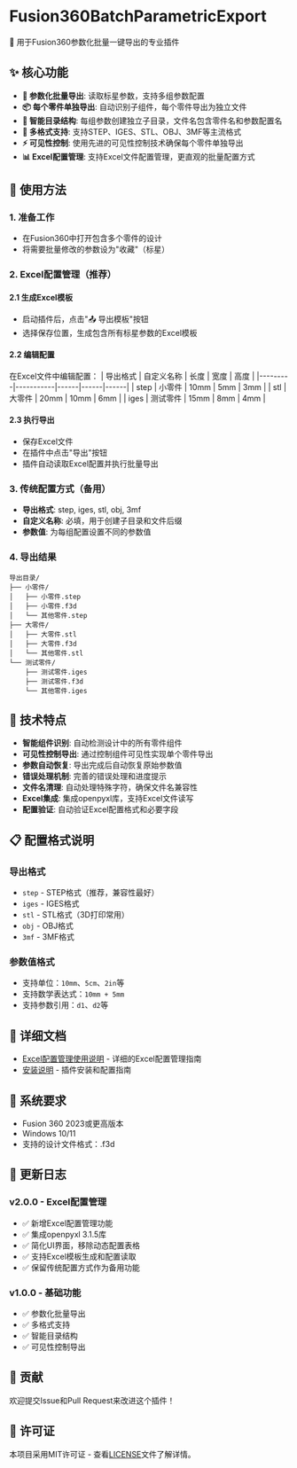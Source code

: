 # Fusion360BatchParametricExport
🎯 用于Fusion360参数化批量一键导出的专业插件

## ✨ 核心功能

- **🔄 参数化批量导出**: 读取标星参数，支持多组参数配置
- **📦 每个零件单独导出**: 自动识别子组件，每个零件导出为独立文件
- **📁 智能目录结构**: 每组参数创建独立子目录，文件名包含零件名和参数配置名
- **🎨 多格式支持**: 支持STEP、IGES、STL、OBJ、3MF等主流格式
- **⚡ 可见性控制**: 使用先进的可见性控制技术确保每个零件单独导出
- **📊 Excel配置管理**: 支持Excel文件配置管理，更直观的批量配置方式

## 🚀 使用方法

### 1. 准备工作
- 在Fusion360中打开包含多个零件的设计
- 将需要批量修改的参数设为"收藏"（标星）

### 2. Excel配置管理（推荐）

#### 2.1 生成Excel模板
- 启动插件后，点击"📤 导出模板"按钮
- 选择保存位置，生成包含所有标星参数的Excel模板

#### 2.2 编辑配置
在Excel文件中编辑配置：
| 导出格式 | 自定义名称 | 长度 | 宽度 | 高度 |
|---------|-----------|------|------|------|
| step    | 小零件    | 10mm | 5mm  | 3mm  |
| stl     | 大零件    | 20mm | 10mm | 6mm  |
| iges    | 测试零件  | 15mm | 8mm  | 4mm  |

#### 2.3 执行导出
- 保存Excel文件
- 在插件中点击"导出"按钮
- 插件自动读取Excel配置并执行批量导出

### 3. 传统配置方式（备用）
- **导出格式**: step, iges, stl, obj, 3mf
- **自定义名称**: 必填，用于创建子目录和文件后缀
- **参数值**: 为每组配置设置不同的参数值

### 4. 导出结果
```
导出目录/
├── 小零件/
│   ├── 小零件.step
│   ├── 小零件.f3d
│   └── 其他零件.step
├── 大零件/
│   ├── 大零件.stl
│   ├── 大零件.f3d
│   └── 其他零件.stl
└── 测试零件/
    ├── 测试零件.iges
    ├── 测试零件.f3d
    └── 其他零件.iges
```

## 🔧 技术特点

- **智能组件识别**: 自动检测设计中的所有零件组件
- **可见性控制导出**: 通过控制组件可见性实现单个零件导出
- **参数自动恢复**: 导出完成后自动恢复原始参数值
- **错误处理机制**: 完善的错误处理和进度提示
- **文件名清理**: 自动处理特殊字符，确保文件名兼容性
- **Excel集成**: 集成openpyxl库，支持Excel文件读写
- **配置验证**: 自动验证Excel配置格式和必要字段

## 📋 配置格式说明

### 导出格式
- `step` - STEP格式（推荐，兼容性最好）
- `iges` - IGES格式
- `stl` - STL格式（3D打印常用）
- `obj` - OBJ格式
- `3mf` - 3MF格式

### 参数值格式
- 支持单位：`10mm`、`5cm`、`2in`等
- 支持数学表达式：`10mm + 5mm`
- 支持参数引用：`d1`、`d2`等

## 📖 详细文档

- [Excel配置管理使用说明](Excel配置管理使用说明.md) - 详细的Excel配置管理指南
- [安装说明](安装说明.md) - 插件安装和配置指南

## 🔧 系统要求

- Fusion 360 2023或更高版本
- Windows 10/11
- 支持的设计文件格式：.f3d

## 📝 更新日志

### v2.0.0 - Excel配置管理
- ✅ 新增Excel配置管理功能
- ✅ 集成openpyxl 3.1.5库
- ✅ 简化UI界面，移除动态配置表格
- ✅ 支持Excel模板生成和配置读取
- ✅ 保留传统配置方式作为备用功能

### v1.0.0 - 基础功能
- ✅ 参数化批量导出
- ✅ 多格式支持
- ✅ 智能目录结构
- ✅ 可见性控制导出

## 🤝 贡献

欢迎提交Issue和Pull Request来改进这个插件！

## 📄 许可证

本项目采用MIT许可证 - 查看[LICENSE](LICENSE)文件了解详情。